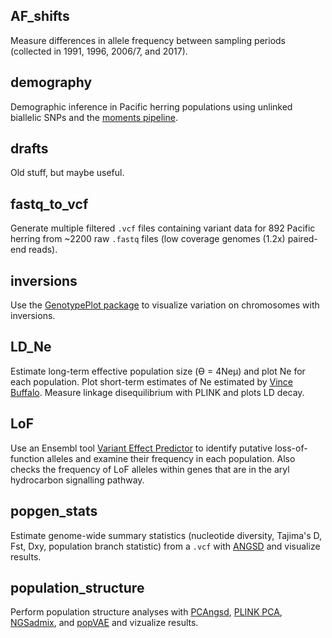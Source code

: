 ## AF_shifts
Measure differences in allele frequency between sampling periods (collected in 1991, 1996, 2006/7, and 2017).
## demography
Demographic inference in Pacific herring populations using unlinked biallelic SNPs and the [moments pipeline](https://github.com/dportik/moments_pipeline).
## drafts
Old stuff, but maybe useful.
## fastq_to_vcf
Generate multiple filtered `.vcf` files containing variant data for 892 Pacific herring from ~2200 raw `.fastq` files (low coverage genomes (1.2x) paired-end reads).
## inversions
Use the [GenotypePlot package](https://github.com/JimWhiting91/genotype_plot) to visualize variation on chromosomes with inversions.
## LD_Ne
Estimate long-term effective population size (Ө = 4Neµ) and plot Ne for each population. Plot short-term estimates of Ne estimated by [Vince Buffalo](https://vincebuffalo.com/). Measure linkage disequilibrium with PLINK and plots LD decay.
## LoF
Use an Ensembl tool [Variant Effect Predictor](https://www.ensembl.org/vep) to identify putative loss-of-function alleles and examine their frequency in each population. Also checks the frequency of LoF alleles within genes that are in the aryl hydrocarbon signalling pathway. 
## popgen_stats
Estimate genome-wide summary statistics (nucleotide diversity, Tajima's D, Fst, Dxy, population branch statistic) from a `.vcf` with [ANGSD](http://www.popgen.dk/angsd/index.php/ANGSD) and visualize results.
## population_structure
Perform population structure analyses with [PCAngsd](http://www.popgen.dk/software/index.php/PCAngsd),
[PLINK PCA](https://www.cog-genomics.org/plink/1.9/strat), [NGSadmix](http://www.popgen.dk/software/index.php/NgsAdmix), and [popVAE](https://github.com/kr-colab/popvae) and vizualize results.
